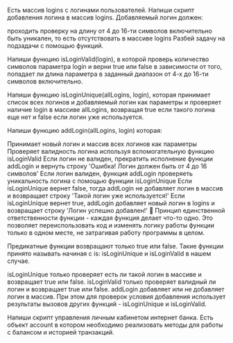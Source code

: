 <!-- task 1 -->

Есть массив logins с логинами пользователей. Напиши скрипт добавления логина в
массив logins. Добавляемый логин должен:

проходить проверку на длину от 4 до 16-ти символов включительно быть уникален,
то есть отсутствовать в массиве logins Разбей задачу на подзадачи с помощью
функций.

Напиши функцию isLoginValid(login), в которой проверь количество символов
параметра login и верни true или false в зависимости от того, попадает ли длина
параметра в заданный диапазон от 4-х до 16-ти символов включительно.

Напиши функцию isLoginUnique(allLogins, login), которая принимает список всех
логинов и добавляемый логин как параметры и проверяет наличие login в массиве
allLogins, возвращая true если такого логина еще нет и false если логин уже
используется.

Напиши функцию addLogin(allLogins, login) которая:

Принимает новый логин и массив всех логинов как параметры Проверяет валидность
логина используя вспомогательную функцию isLoginValid Если логин не валиден,
прекратить исполнение функции addLogin и вернуть строку 'Ошибка! Логин должен
быть от 4 до 16 символов' Если логин валиден, функция addLogin проверяеть
уникальность логина с помощью функции isLoginUnique Если isLoginUnique вернет
false, тогда addLogin не добавляет логин в массив и возвращает строку 'Такой
логин уже используется!' Если isLoginUnique вернет true, addLogin добавляет
новый логин в logins и возвращает строку 'Логин успешно добавлен!' 🔔 Принцип
единственной ответственности функции - каждая функция делает что-то одно. Это
позволяет переиспользовать код и изменять логику работы функции только в одном
месте, не затрагивая работу программы в целом.

Предикатные функции возвращают только true или false. Такие функции принято
называть начиная с is: isLoginUnique и isLoginValid в нашем случае.

isLoginUnique только проверяет есть ли такой логин в массиве и возвращает true
или false. isLoginValid только проверяет валидный ли логин и возвращает true или
false. addLogin добавляет или не добавляет логин в массив. При этом для проверок
условия добавления использует результаты вызовов других функций - isLoginUnique
и isLoginValid.

<!-- task 2 -->

Напиши скрипт управления личным кабинетом интернет банка. Есть объект account в
котором необходимо реализовать методы для работы с балансом и историей
транзакций.
